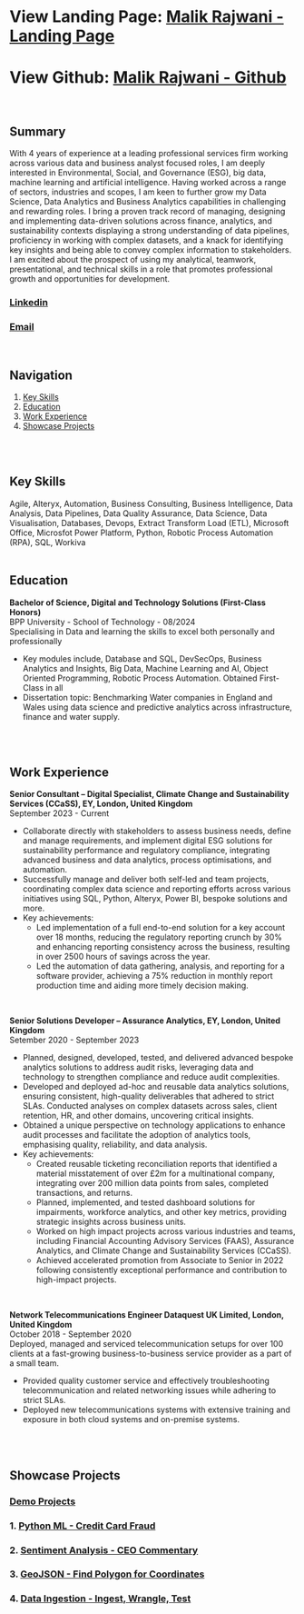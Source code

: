 # View Landing Page: [Malik Rajwani - Landing Page](https://mrajwani.github.io/portfolio/)
# View Github: [Malik Rajwani - Github](https://github.com/MRAJWANI/portfolio)
<br>

## Summary
With 4 years of experience at a leading professional services firm working across various data and business analyst focused roles, I am deeply interested in Environmental, Social, and Governance (ESG), big data, machine learning and artificial intelligence. Having worked across a range of sectors, industries and scopes, I am keen to further grow my Data Science, Data Analytics and Business Analytics capabilities in challenging and rewarding roles. I bring a proven track record of managing, designing and implementing data-driven solutions across finance, analytics, and sustainability contexts displaying a strong understanding of data pipelines, proficiency in working with complex datasets, and a knack for identifying key insights and being able to convey complex information to stakeholders. I am excited about the prospect of using my analytical, teamwork, presentational, and technical skills in a role that promotes professional growth and opportunities for development.
<br>

### [Linkedin](https://www.linkedin.com/in/msrajwani/)
### [Email](mailto:msrajwani@ymail.com)
<br>

## Navigation
1. [Key Skills](#key-skills)
2. [Education](#education)
3. [Work Experience](#work-experience)
4. [Showcase Projects](#showcase-projects)
<br>
<br>

## Key Skills
Agile, Alteryx, Automation, Business Consulting, Business Intelligence,	Data Analysis,	Data Pipelines,	Data Quality Assurance,	Data Science,	Data Visualisation,	Databases,	Devops, Extract Transform Load (ETL), Microsoft Office, Microsfot Power Platform, Python,	Robotic Process Automation (RPA),	SQL, Workiva
<br>
<br>

## Education
**Bachelor of Science, Digital and Technology Solutions (First-Class Honors)** <br>
BPP University - School of Technology - 08/2024 <br>
Specialising in Data and learning the skills to excel both personally and professionally
* Key modules include, Database and SQL, DevSecOps, Business Analytics and Insights, Big Data, Machine Learning and AI, Object Oriented Programming, Robotic Process Automation. Obtained First-Class in all
* Dissertation topic: Benchmarking Water companies in England and Wales using data science and predictive analytics across infrastructure, finance and water supply.
<br>
<br>

## Work Experience
**Senior Consultant – Digital Specialist, Climate Change and Sustainability Services (CCaSS), EY, London, United Kingdom** <br>
September 2023 - Current <br>
*	Collaborate directly with stakeholders to assess business needs, define and manage requirements, and implement digital ESG solutions for sustainability performance and regulatory compliance, integrating advanced business and data analytics, process optimisations, and automation.
*	Successfully manage and deliver both self-led and team projects, coordinating complex data science and reporting efforts across various initiatives using SQL, Python, Alteryx, Power BI, bespoke solutions and more.
*	Key achievements:
     - Led implementation of a full end-to-end solution for a key account over 18 months, reducing the regulatory reporting crunch by 30% and enhancing reporting consistency across the business, resulting in over 2500 hours of savings across the year.
     - Led the automation of data gathering, analysis, and reporting for a software provider, achieving a 75% reduction in monthly report production time and aiding more timely decision making.

<br>

**Senior Solutions Developer – Assurance Analytics, EY, London, United Kingdom** <br>
Setember 2020 - September 2023 <br>
*	Planned, designed, developed, tested, and delivered advanced bespoke analytics solutions to address audit risks, leveraging data and technology to strengthen compliance and reduce audit complexities.
*	Developed and deployed ad-hoc and reusable data analytics solutions, ensuring consistent, high-quality deliverables that adhered to strict SLAs. Conducted analyses on complex datasets across sales, client retention, HR, and other domains, uncovering critical insights.
*	Obtained a unique perspective on technology applications to enhance audit processes and facilitate the adoption of analytics tools, emphasising quality, reliability, and data analysis.
*	Key achievements:
     - Created reusable ticketing reconciliation reports that identified a material misstatement of over £2m for a multinational company, integrating over 200 million data points from sales, completed transactions, and returns. 
     - Planned, implemented, and tested dashboard solutions for impairments, workforce analytics, and other key metrics, providing strategic insights across business units. 
     - Worked on high impact projects across various industries and teams, including Financial Accounting Advisory Services (FAAS), Assurance Analytics, and Climate Change and Sustainability Services (CCaSS).
     - Achieved accelerated promotion from Associate to Senior in 2022 following consistently exceptional performance and contribution to high-impact projects.

<br>

**Network Telecommunications Engineer Dataquest UK Limited, London, United Kingdom** <br>
October 2018 - September 2020 <br>
Deployed, managed and serviced telecommunication setups for over 100 clients at a fast-growing business-to-business service provider as a part of a small team.
* Provided quality customer service and effectively troubleshooting telecommunication and related networking issues while adhering to strict SLAs.
* Deployed new telecommunications systems with extensive training and exposure in both cloud systems and on-premise systems.
<br>
<br>

## Showcase Projects 
### [Demo Projects](https://github.com/MRAJWANI/portfolio/tree/main/demo_projects)
### 1. [Python ML - Credit Card Fraud](https://github.com/MRAJWANI/portfolio/blob/main/demo_projects/Machine_Learning_%26_AI_Credit_Card_Fraud.ipynb)
### 2. [Sentiment Analysis - CEO Commentary](https://github.com/MRAJWANI/portfolio/blob/main/demo_projects/Sentiment_Analysis_Financial_Statement.ipynb)
### 3. [GeoJSON - Find Polygon for Coordinates](https://github.com/MRAJWANI/portfolio/blob/main/demo_projects/GeoJSON_Find_Polygon_for_Coordinates_.ipynb)
### 4. [Data Ingestion - Ingest, Wrangle, Test](https://github.com/MRAJWANI/portfolio/blob/main/demo_projects/Data_Ingestion.ipynb)

